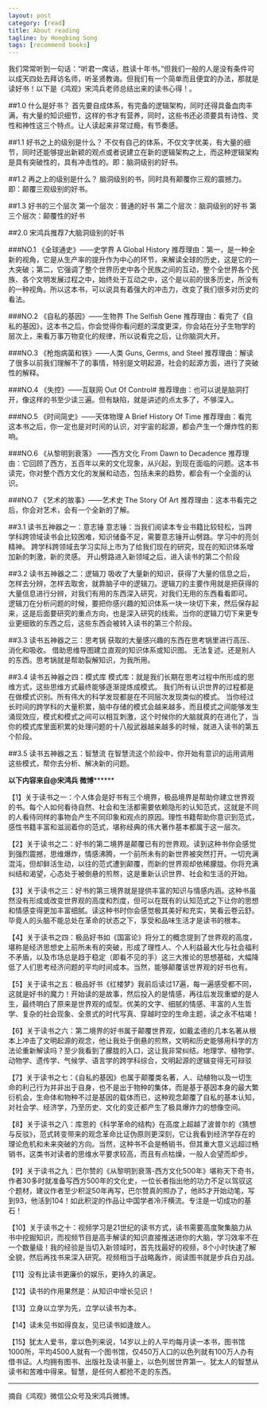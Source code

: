 ```yaml
---
layout: post
category: [read]
title: About reading
tagline: by Hongbing Song
tags: [recommend books]
---
```

我们常常听到一句话：“听君一席话，胜读十年书。”但我们一般的人是没有条件可以成天四处去拜访名师，听圣贤教诲。但我们有一个简单而且便宜的办法，那就是读好书！以下是《鸿观》宋鸿兵老师总结出来的读书心得！。

<!--more-->

##1.0 什么是好书？ 
首先要自成体系，有完备的逻辑架构，同时还得具备血肉丰满，有大量的知识细节，这样的书才有营养，同时，这些书还必须要具有诗性、灵性和神性这三个特点。让人读起来非常过瘾，有节奏感。 

##1.1 好书之上的级别是什么？ 
不仅有自己的体系，不仅文字优美，有大量的细节，同时还能够提出新颖的观点或者说建立在新的逻辑架构之上，而这种逻辑架构是具有突破性的，具有冲击性的。即：脑洞级别的好书。 

##1.2 再之上的级别是什么？ 
脑洞级别的书，同时具有颠覆你三观的震撼力。即：颠覆三观级别的好书。 

##1.3 好书的三个层次 
第一个层次：普通的好书 
第二个层次：脑洞级别的好书 
第三个层次：颠覆性的好书 

##2.0 宋鸿兵推荐7大脑洞级别的好书 

###NO.1 《全球通史》——史学界 A Global History
推荐理由：第一，是一种全新的视角，它是从生产率的提升作为中心的环节，来解读全球的历史，这是它的一大突破；第二，它强调了整个世界历史中各个民族之间的互动，整个全世界各个民族、各个文明发展过程之中，始终处于互动之中，这个是以前的很多历史，所没有的一种视角。所以这本书，可以说具有着强大的冲击力，改变了我们很多对历史的看法。

###NO.2 《自私的基因》——生物界 The Selfish Gene
推荐理由：看完了《自私的基因》，这本书之后，你会觉得你看问题的深度更深，你会站在分子生物学的层次上，来看万事万物变化的规律，所以说看完之后，让你脑洞大开。

###NO.3 《枪炮病菌和铁》——人类 Guns, Germs, and Steel
推荐理由：解读了很多以前我们理解不了的事情，特别是文明起源，社会的起源方面，进行了突破性的解释。

###NO.4 《失控》——互联网 Out Of Control#
推荐理由：也可以说是脑洞打开，像这样的书至少读三遍。但有缺陷，就是讲述的点太多了，不够深入。

###NO.5 《时间简史》——天体物理 A Brief History Of Time
推荐理由：看完这本书之后，你一定也是对时间的认识，对宇宙的起源，都会产生一个爆炸性的影响。

###NO.6 《从黎明到衰落》 ——西方文化 From Dawn to Decadence
推荐理由：它回顾了西方，五百年以来的文化现象，从兴起，到现在面临的问题。这本书读完，你对整个西方文化的发展和动态，包括未来的趋势，都会有一个全面的认识。

###NO.7 《艺术的故事》——艺术史 The Story Of Art
推荐理由：这本书看完之后，你会对艺术，会有一个全新的了解。

##3.1 读书五神器之一：意志锤 
意志锤：当我们阅读本专业书籍比较轻松，当跨学科跨领域读书会比较困难，知识储备不足，需要意志锤开山劈路。学习中的亮剑精神。 
跨学科跨领域去学习实际上市为了给我们现在的研究，现在的知识体系增加新的刺激，新的灵感。 
开山劈路进入新领域之后，进入读书的第二个阶段 

##3.2 读书五神器之二：逻辑刀 
吸收了大量新的知识，获得了大量的信息之后，怎样去分辨，怎样去取舍，就靠脑子中的逻辑刀。逻辑刀的主要作用就是把获得的大量信息进行分辨，对我们有用的东西深入研究，对我们无用的东西看看即可。 
逻辑刀在分析问题的时候，要把你感兴趣的知识体系一块一块切下来，然后保存起来，这是后面要研究的重点方向，也是深入研究的线索。当你的逻辑刀切下来更专业更细致的东西之后，这些东西会被转入读书的第三个阶段。 

##3.3 读书五神器之三：思考锅 
获取的大量感兴趣的东西在思考锅里进行高压、消化和吸收。 
借助思维导图建立直观的知识体系或知识图。 
无法复述。还是别人的东西。思考锅就是帮助裂解知识，为我所用。  

##3.4 读书五神器之四：模式库 
模式库：就是我们长期在思考过程中所形成的思维方式，这些思维方式最终能够逐渐提炼成模式。 
我们所有认识世界的过程都是在做模式识别。所有伟大的科学发现都是在不同层次发现类似的模式。 
当你经过长时间的跨学科的大量积累，脑中存储的模式会越来越多，而且模式之间能够发生涌现效应，模式和模式之间可以相互刺激，这个时候你的大脑就真的在进化了，当你的模式库里面积累的处理问题的十八般武器越来越多的时候，就进入读书的第五个阶段。 

##3.5 读书五神器之五：智慧流 
在智慧流这个阶段中，你开始有意识的运用调用这些模式，帮你去分析、解决新的问题。 
 

**************以下内容来自@宋鸿兵 微博********************

【1】关于读书之一：个人体会是好书有三个境界，极品境界是帮助你建立世界观的书。每个人如何看待自然、社会和生活都需要依赖隐形的认知范式，这就是不同的人看待同样的事物会产生不同印象和观点的原因。理性书籍帮助你意识到范式，感性书籍丰富和滋润着你的范式，堪称经典的伟大著作基本都属于这一层次。 

【2】关于读书之二：好书的第二境界是颠覆已有的世界观。读到这种书你会感觉到强烈震撼，思维爆炸，情感沸腾，一个前所未有的新世界被突然打开。一切充满混沌，但却鲜活生动，以往的范式遭到颠覆，而新的世界观却依稀朦胧。你将充满纠结和渴望，心态处于被倒悬的煎熬，这是重新认识世界、社会和生活的开始。 

【3】关于读书之三：好书的第三境界就是提供丰富的知识与情感内涵。这种书虽然没有形成或改变世界观的高度和烈度，但可以在既有的认知范式之下让你的思想和情感变得更加丰富细腻。读这种书时你会感觉极其美好和充实，笑看云卷云舒。毕竟人的头脑不能总处在革命的状态之下，享受和品味生活才是读书的根本。 

【4】关于读书之四：极品好书如《国富论》将分工的概念提到了世界观的高度，堪称是经济思想史上前所未有的突破，形成了理性人、个人利益最大化与社会福利不矛盾，以及市场总是趋于稳定（即看不见的手）这三大推论的思想基础，大幅降低了人们思考经济问题的平均时间成本。当然，能够颠覆该世界观的好书也有。 

【5】关于读书之五：极品好书《红楼梦》我前后读过17遍，每一遍感受都不同，这就是好书的魔力！开始读的是故事，然后投入的是情感，再往后发现重塑的是人生，最终明白了原来是世界观的成型。优美的文字、细腻的情感、丰富的人生哲学、复杂的社会现象、全景式的时代写真、穿越时空的生命主题，读之永不枯竭！ 

【6】关于读书之六：第二境界的好书属于颠覆世界观，如戴孟德的几本名著从根本上冲击了文明起源的观念，他让我处于倒悬的煎熬，文明和历史能够用科学的方法论重新解读吗？至少我看到了朦胧的入口，这让我非常纠结。地理学、植物学、动物学、遗传学、气候学、语言学的跨学科综合，文明起源的逻辑变得无可辩驳 

【7】关于读书之七：《自私的基因》也属于颠覆类名著，人、动植物以及一切生命的利己行为并非出于自身，也不是出于物种的集体，而是基于基因本身的最大繁衍机会，生命体和物种不过是基因的载体而已，这种观念颠覆了自私的基本认知，对社会学、经济学，乃至历史、文化的变迁都产生了极具爆炸力的想像空间。 

【8】关于读书之八：库恩的《科学革命的结构》在高度上超越了波普尔的《猜想与反驳》，范式转变带来的观念革命比证伪原则更深刻，它让我看到经济学存在的理论危机和未来突破的方向。当然，这种书不会是畅销书，但其重大意义远超过畅销书，这类书对读者的思维水平要求较高，而且有点枯燥，一般人会望而却步。 

【9】关于读书之九：巴尔赞的《从黎明到衰落-西方文化500年》堪称天下奇书，作者30多时就准备写西方500年的文化史，一位长者指出他的功力不足以驾驭这个题材，建议作者至少积淀50年再写，巴尔赞真的照办了，他85才开始动笔，写到93，他活到104！如此积淀的作品让中国学者冷汗横流。专注是一切成功的基石！ 

【10】关于读书之十：视频学习是21世纪的读书方式，读书需要高度聚集脑力从书中挖掘知识，而视频节目是高手解读的知识直接推送进你的大脑，学习效率不在一个数量级！我的经验是当切入新领域时，首先找最好的视频，8个小时快速了解全貌，然后再找书来深入研究。视频相当于战略轰炸，阅读图书就是步兵白刃战。 

【11】没有比读书更廉价的娱乐，更持久的满足。 

【12】读书的作用果然是：从知识中增长见识！ 

【13】立身以立学为先，立学以读书为本。 

【14】读未见书如得良友，见已读书如逢故人。 

【15】犹太人爱书，拿以色列来说，14岁以上的人平均每月读一本书，图书馆1000所，平均4500人就有一个图书馆，仅450万人口的以色列就有100万人办有借书证。人均拥有图书、出版社及读书量上，以色列居世界第一。犹太人的智慧从读书和苦难中得来。智慧，是任何人都抢不走的东西。 

---
摘自《鸿观》微信公众号及宋鸿兵微博。
